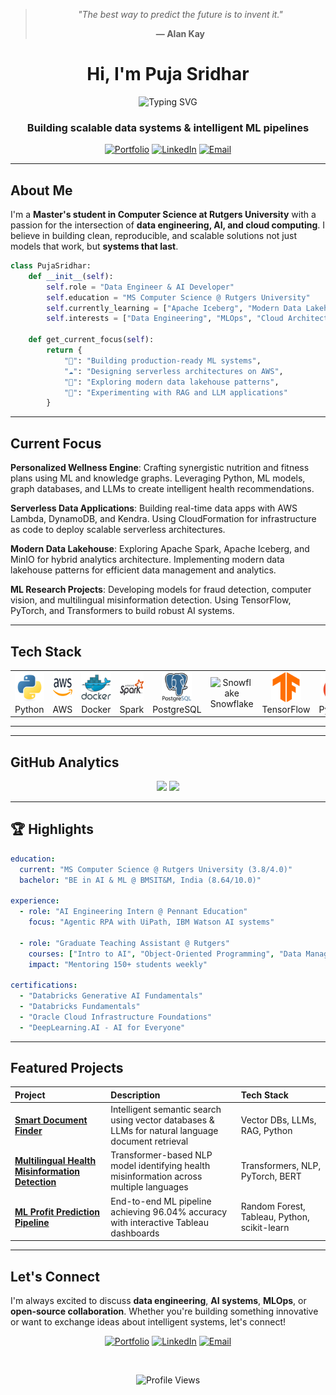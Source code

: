 <div align="center">

> *"The best way to predict the future is to invent it."*
> 
> **— Alan Kay**

# Hi, I'm Puja Sridhar

<img src="https://readme-typing-svg.demolab.com?font=Fira+Code&weight=500&size=22&duration=3000&pause=1000&color=6B7280&center=true&vCenter=true&random=false&width=500&lines=Data+Engineer+%7C+AI+Developer;Cloud+Architect+%7C+ML+Engineer;Building+Intelligent+Systems" alt="Typing SVG" />

### Building scalable data systems & intelligent ML pipelines

[![Portfolio](https://img.shields.io/badge/Portfolio-4B5563?style=for-the-badge)](https://PujaSridhar.github.io)
[![LinkedIn](https://img.shields.io/badge/LinkedIn-374151?style=for-the-badge&logo=linkedin&logoColor=white)](https://www.linkedin.com/in/pujasridhar/)
[![Email](https://img.shields.io/badge/Email-1F2937?style=for-the-badge&logo=gmail&logoColor=white)](mailto:pujasridhar28@gmail.com)

</div>

---

## About Me

I'm a **Master's student in Computer Science at Rutgers University** with a passion for the intersection of **data engineering, AI, and cloud computing**. I believe in building clean, reproducible, and scalable solutions not just models that work, but **systems that last**.

```python
class PujaSridhar:
    def __init__(self):
        self.role = "Data Engineer & AI Developer"
        self.education = "MS Computer Science @ Rutgers University"
        self.currently_learning = ["Apache Iceberg", "Modern Data Lakehouse", "Agentic AI"]
        self.interests = ["Data Engineering", "MLOps", "Cloud Architecture", "AI Ethics"]
    
    def get_current_focus(self):
        return {
            "🎯": "Building production-ready ML systems",
            "☁️": "Designing serverless architectures on AWS",
            "🧊": "Exploring modern data lakehouse patterns",
            "🤖": "Experimenting with RAG and LLM applications"
        }
```
---

## Current Focus

**Personalized Wellness Engine**: Crafting synergistic nutrition and fitness plans using ML and knowledge graphs. Leveraging Python, ML models, graph databases, and LLMs to create intelligent health recommendations.

**Serverless Data Applications**: Building real-time data apps with AWS Lambda, DynamoDB, and Kendra. Using CloudFormation for infrastructure as code to deploy scalable serverless architectures.

**Modern Data Lakehouse**: Exploring Apache Spark, Apache Iceberg, and MinIO for hybrid analytics architecture. Implementing modern data lakehouse patterns for efficient data management and analytics.

**ML Research Projects**: Developing models for fraud detection, computer vision, and multilingual misinformation detection. Using TensorFlow, PyTorch, and Transformers to build robust AI systems.

---

## Tech Stack

<table align="center">
  <tr>
    <td align="center" width="96">
      <img src="https://raw.githubusercontent.com/devicons/devicon/master/icons/python/python-original.svg" width="48" height="48" alt="Python"/><br>Python
    </td>
    <td align="center" width="96">
      <img src="https://raw.githubusercontent.com/devicons/devicon/master/icons/amazonwebservices/amazonwebservices-original-wordmark.svg" width="48" height="48" alt="AWS"/><br>AWS
    </td>
    <td align="center" width="96">
      <img src="https://raw.githubusercontent.com/devicons/devicon/master/icons/docker/docker-original-wordmark.svg" width="48" height="48" alt="Docker"/><br>Docker
    </td>
    <td align="center" width="96">
      <img src="https://raw.githubusercontent.com/devicons/devicon/master/icons/apachespark/apachespark-original-wordmark.svg" width="48" height="48" alt="Spark"/><br>Spark
    </td>
    <td align="center" width="96">
      <img src="https://raw.githubusercontent.com/devicons/devicon/master/icons/postgresql/postgresql-original-wordmark.svg" width="48" height="48" alt="PostgreSQL"/><br>PostgreSQL
    </td>
    <td align="center" width="96">
      <img src="https://avatars.githubusercontent.com/u/6453780?s=200&v=4" width="48" height="48" alt="Snowflake"/><br>Snowflake
    </td>
    <td align="center" width="96">
      <img src="https://raw.githubusercontent.com/devicons/devicon/master/icons/tensorflow/tensorflow-original.svg" width="48" height="48" alt="TensorFlow"/><br>TensorFlow
    </td>
    <td align="center" width="96">
      <img src="https://raw.githubusercontent.com/devicons/devicon/master/icons/pytorch/pytorch-original.svg" width="48" height="48" alt="PyTorch"/><br>PyTorch
    </td>
  </tr>
</table>

---


---
## GitHub Analytics

<div align="center">
  <img height="180em" src="https://github-readme-stats.vercel.app/api?username=PujaSridhar&show_icons=true&theme=react&hide_border=true&bg_color=0D1117&title_color=58A6FF&icon_color=58A6FF&text_color=C9D1D9&count_private=true&rank_icon=github" />
  <img height="180em" src="https://github-readme-streak-stats.herokuapp.com?user=PujaSridhar&theme=react&hide_border=true&background=0D1117&ring=58A6FF&fire=58A6FF&currStreakLabel=58A6FF" />
</div>

---

## 🏆 Highlights

```yaml
education:
  current: "MS Computer Science @ Rutgers University (3.8/4.0)"
  bachelor: "BE in AI & ML @ BMSIT&M, India (8.64/10.0)"

experience:
  - role: "AI Engineering Intern @ Pennant Education"
    focus: "Agentic RPA with UiPath, IBM Watson AI systems"
  
  - role: "Graduate Teaching Assistant @ Rutgers"
    courses: ["Intro to AI", "Object-Oriented Programming", "Data Management"]
    impact: "Mentoring 150+ students weekly"

certifications:
  - "Databricks Generative AI Fundamentals"
  - "Databricks Fundamentals"
  - "Oracle Cloud Infrastructure Foundations"
  - "DeepLearning.AI - AI for Everyone"
```

---

## Featured Projects

<div align="center">

| Project | Description | Tech Stack |
|:--------|:------------|:-----------|
| [**Smart Document Finder**](https://github.com/PujaSridhar/smart-document-finder) | Intelligent semantic search using vector databases & LLMs for natural language document retrieval | Vector DBs, LLMs, RAG, Python |
| [**Multilingual Health Misinformation Detection**](https://github.com/PujaSridhar/multilingual-misinformation) | Transformer-based NLP model identifying health misinformation across multiple languages | Transformers, NLP, PyTorch, BERT |
| [**ML Profit Prediction Pipeline**](https://github.com/PujaSridhar/ml-profit-prediction) | End-to-end ML pipeline achieving 96.04% accuracy with interactive Tableau dashboards | Random Forest, Tableau, Python, scikit-learn |

</div>

---

## Let's Connect

I'm always excited to discuss **data engineering**, **AI systems**, **MLOps**, or **open-source collaboration**. Whether you're building something innovative or want to exchange ideas about intelligent systems, let's connect!

<div align="center">

[![Portfolio](https://img.shields.io/badge/Portfolio-Visit_Website-4B5563?style=for-the-badge)](https://PujaSridhar.github.io)
[![LinkedIn](https://img.shields.io/badge/LinkedIn-Connect-374151?style=for-the-badge)](https://www.linkedin.com/in/pujasridhar/)
[![Email](https://img.shields.io/badge/Email-Get_In_Touch-1F2937?style=for-the-badge)](mailto:pujasridhar28@gmail.com)

<br>

![Profile Views](https://komarev.com/ghpvc/?username=PujaSridhar&color=6B7280&style=flat-square&label=Profile+Views)

</div>


